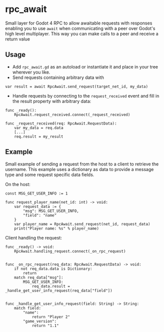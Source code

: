 # rpc_await
Small layer for Godot 4 RPC to allow awaitable requests with responses enabling you to use `await` when communicating with a peer over Godot's high level multiplayer. This way you can make calls to a peer and receive a return value

## Usage
* Add `rpc_await.gd` as an autoload or instantiate it and place in your tree wherever you like.
* Send requests containing arbitrary data with  

```GDScript
var result = await RpcAwait.send_request(target_net_id, my_data)
```

* Handle requests by connecting to the `request_received` event and fill in the result property with arbitrary data:

```GDScript
func _ready():
    RpcAwait.request_received.connect(_request_received)

func _request_received(req: RpcAwait.RequestData):
    var my_data = req.data
    [...]
    req.result = my_result
```

## Example
Small example of sending a request from the host to a client to retrieve the username. This example uses a dictionary as data to provide a message type and some request specific data fields.

On the host:


```GDScript
const MSG_GET_USER_INFO := 1

func request_player_name(net_id: int) -> void:
    var request_data := {
        "msg": MSG_GET_USER_INFO,
        "field": "name"
    }
    var player_name = RpcAwait.send_request(net_id, request_data)
    print("Player name: %s" % player_name)

```

Client handling the request:

```GDScript
func _ready() -> void:
    RpcAwait.handling_request.connect(_on_rpc_request)


func _on_rpc_request(req_data: RpcAwait.RequestData) -> void:
    if not req_data.data is Dictionary:
        return
    match req_data["msg"]:
        MSG_GET_USER_INFO:
            req_data.result = _handle_get_user_info_request(req_data["field"])


func _handle_get_user_info_request(field: String) -> String:
    match field:
        "name":
            return "Player 2"
        "game_version":
            return "1.1"
```